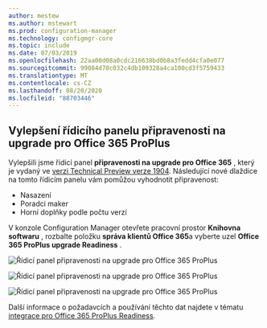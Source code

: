 ```yaml
---
author: mestew
ms.author: mstewart
ms.prod: configuration-manager
ms.technology: configmgr-core
ms.topic: include
ms.date: 07/03/2019
ms.openlocfilehash: 22aa00d08a0cdc216638bd0b8a3fedd4cfa0e077
ms.sourcegitcommit: 99084d70c032c4db109328a4ca100cd3f5759433
ms.translationtype: MT
ms.contentlocale: cs-CZ
ms.lasthandoff: 08/20/2020
ms.locfileid: "88703446"
---
```

## <a name="improvements-to-office-365-proplus-upgrade-readiness-dashboard"></a>Vylepšení řídicího panelu připravenosti na upgrade pro Office 365 ProPlus
<!--4021125-->


Vylepšili jsme řídicí panel **připravenosti na upgrade pro Office 365** , který je vydaný ve [verzi Technical Preview verze 1904](../../technical-preview-1904.md#bkmk_o365). Následující nové dlaždice na tomto řídicím panelu vám pomůžou vyhodnotit připravenost:

- Nasazení
- Poradci maker
- Horní doplňky podle počtu verzí

V konzole Configuration Manager otevřete pracovní prostor **Knihovna softwaru** , rozbalte položku **správa klientů Office 365**a vyberte uzel **Office 365 ProPlus upgrade Readiness** .

![Řídicí panel připravenosti na upgrade pro Office 365 ProPlus](../../media/4021125-office-365-upgrade-readiness-dashboard.png)

![Řídicí panel připravenosti na upgrade pro Office 365 ProPlus](../../media/4021125-office-365-to-add-ins.png)

![Řídicí panel připravenosti na upgrade pro Office 365 ProPlus](../../media/4021125-office-365-macro-advisories.png)

Další informace o požadavcích a používání těchto dat najdete v tématu [integrace pro Office 365 ProPlus Readiness](/sccm/sum/deploy-use/office-365-dashboard#bkmk_o365_readiness).